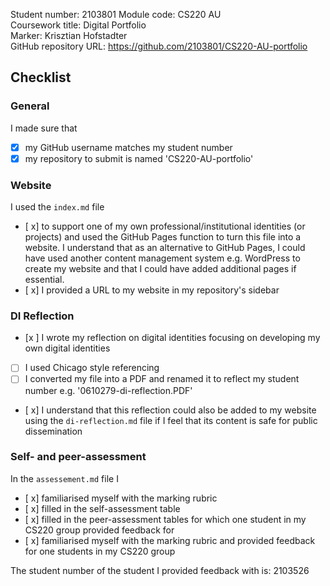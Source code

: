 Student number: <!-- #todo : add your student number -->    2103801
Module code: CS220 AU  
Coursework title: Digital Portfolio  
Marker: Krisztian Hofstadter  
GitHub repository URL: <!-- #todo : add the URL of your repository -->  https://github.com/2103801/CS220-AU-portfolio


## Checklist
<!-- #todo : complete the checklist below by simply replacing the space with an 'x' as seen in the first checkpoint below. --> 

### General
I made sure that
- [x] my GitHub username matches my student number
- [x] my repository to submit is named 'CS220-AU-portfolio'

### Website
I used the `index.md` file 
- [ x] to support one of my own professional/institutional identities (or projects) and used the GitHub Pages function to turn this file into a website. I understand that as an alternative to GitHub Pages, I could have used another content management system e.g. WordPress to create my website and that I could have added additional pages if essential.
- [ x] I provided a URL to my website in my repository's sidebar

### DI Reflection
- [x ] I wrote my reflection on digital identities focusing on developing my own digital identities 
- [ ] I used Chicago style referencing
- [ ] I converted my file into a PDF and renamed it to reflect my student number e.g. '0610279-di-reflection.PDF' 
- [ x] I understand that this reflection could also be added to my website using the `di-reflection.md` file if I feel that its content is safe for public dissemination

### Self- and peer-assessment
In the `assessement.md` file I
- [ x] familiarised myself with the marking rubric
- [ x] filled in the self-assessment table
- [ x] filled in the peer-assessment tables for which one student in my CS220 group provided feedback for
- [ x] familiarised myself with the marking rubric and provided feedback for one students in my CS220 group

The student number of the student I provided feedback with is: <!-- #todo : add your classmate's student number -->  2103526

<!-- #todo : 
- delete all unnecessary HTML comments in this file 
- download this .md file to your computer
- rename both files to submit on FASER so that they show your student number e.g. `0610279-di-reflection.PDF` and `0610279-final-check.md` 
- submit these two files on FASER
- relax
-->


